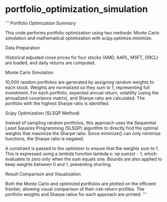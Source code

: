 # portfolio_optimization_simulation

'''
Portfolio Optimization Summary

This code performs portfolio optimization using two methods: Monte Carlo simulation and mathematical optimization with scipy.optimize.minimize.

Data Preparation

Historical adjusted close prices for four stocks (AMD, AAPL, MSFT, ORCL) are loaded, and daily returns are computed.

Monte Carlo Simulation

10,000 random portfolios are generated by assigning random weights to each stock. Weights are normalized so they sum to 1, representing full investment. For each portfolio, expected annual return, volatility (using the annualized covariance matrix), and Sharpe ratio are calculated. The portfolio with the highest Sharpe ratio is identified.

Scipy Optimization (SLSQP Method)

Instead of sampling random portfolios, this approach uses the Sequential Least Squares Programming (SLSQP) algorithm to directly find the optimal weights that maximize the Sharpe ratio. Since minimize() can only minimize functions, the Sharpe ratio is negated.

A constraint is passed to the optimizer to ensure that the weights sum to 1. This is expressed using a lambda function lambda x: np.sum(x) - 1, which evaluates to zero only when the sum equals one. Bounds are also applied to keep weights between 0 and 1, preventing shorting.

Result Comparison and Visualization

Both the Monte Carlo and optimized portfolios are plotted on the efficient frontier, allowing visual comparison of their risk-return profiles. The portfolio weights and Sharpe ratios for each approach are printed.
'''
